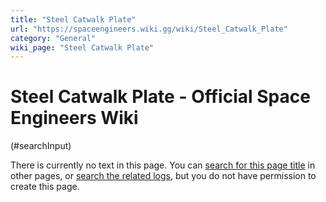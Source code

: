 ```yaml
---
title: "Steel Catwalk Plate"
url: "https://spaceengineers.wiki.gg/wiki/Steel_Catwalk_Plate"
category: "General"
wiki_page: "Steel Catwalk Plate"
---
```


# Steel Catwalk Plate - Official Space Engineers Wiki

(#searchInput)

There is currently no text in this page. You can [search for this page title](https://spaceengineers.wiki.gg/wiki/Special:Search/Steel_Catwalk_Plate "Special:Search/Steel Catwalk Plate") in other pages, or [search the related logs](https://spaceengineers.wiki.gg/wiki/Special:Log?page=Steel_Catwalk_Plate), but you do not have permission to create this page.